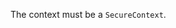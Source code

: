 <!-- YAML
added: v12.16.0
-->

The context must be a `SecureContext`.

<a id="ERR_TLS_INVALID_PROTOCOL_METHOD"></a>
